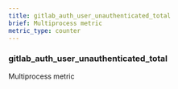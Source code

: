 ```yaml
---
title: gitlab_auth_user_unauthenticated_total
brief: Multiprocess metric
metric_type: counter
---
```

### gitlab_auth_user_unauthenticated_total

Multiprocess metric